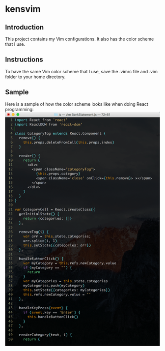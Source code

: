 kensvim
====

## Introduction

This project contains my Vim configurations. It also has the color scheme that I use.

## Instructions

To have the same Vim color scheme that I use, save the .vimrc file and .vim folder to your home directory.

## Sample

Here is a sample of how the color scheme looks like when doing React programming:
![Alt text](/sample.png?raw=true "Sample of how the color scheme looks like when doing React programming.")
